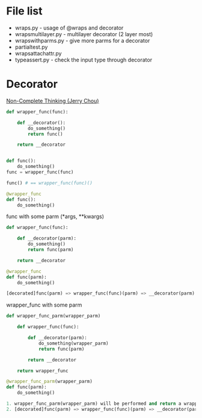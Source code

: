 File list
====

-   wraps.py - usage of \@wraps and decorator
-   wrapsmultilayer.py - multilayer decorator (2 layer most)
-   wrapswithparms.py - give more parms for a decorator
-   partialtest.py
-   wrapsattachattr.py
-   typeassert.py - check the input type through decorator



Decorator
====

[Non-Complete Thinking (Jerry Chou)](http://www.cnblogs.com/Jerry-Chou/archive/2012/05/23/python-decorator-explain.html)

```python
def wrapper_func(func):

    def __decorator():
        do_something()
        return func()

    return __decorator


def func():
    do_something()
func = wrapper_func(func)

func() # == wrapper_func(func)()

@wrapper_func
def func():
    do_something()

```

func with some parm (\*args, \*\*kwargs)

```python
def wrapper_func(func):

    def __decorator(parm):
        do_something()
        return func(parm)

    return __decorator

@wrapper_func
def func(parm):
    do_something()

[decorated]func(parm) => wrapper_func(func)(parm) => __decorator(parm) => [real]func(parm)

```

wrapper_func with some parm

```python
def wrapper_func_parm(wrapper_parm)

    def wrapper_func(func):

        def __decorator(parm):
            do_something(wrapper_parm)
            return func(parm)

        return __decorator

    return wrapper_func

@wrapper_func_parm(wrapper_parm)
def func(parm):
    do_something()

1. wrapper_func_parm(wrapper_parm) will be performed and return a wrapper "wrapper_func(func)"
2. [decorated]func(parm) => wrapper_func(func)(parm) => __decorator(parm) => [real]func(parm)

```
